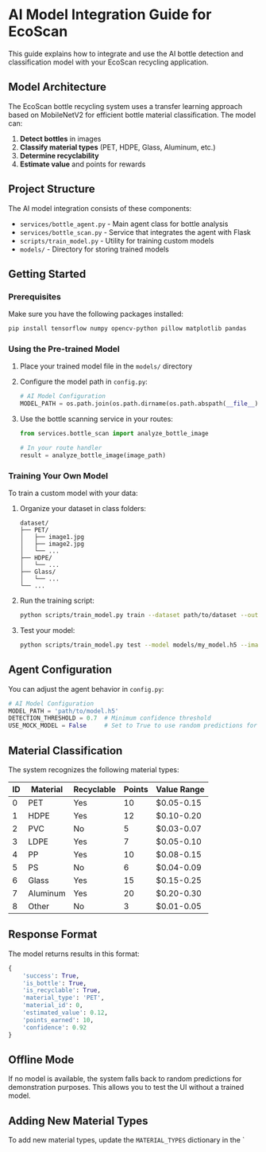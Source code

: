 # AI Model Integration Guide for EcoScan

This guide explains how to integrate and use the AI bottle detection and classification model with your EcoScan recycling application.

## Model Architecture

The EcoScan bottle recycling system uses a transfer learning approach based on MobileNetV2 for efficient bottle material classification. The model can:

1. **Detect bottles** in images
2. **Classify material types** (PET, HDPE, Glass, Aluminum, etc.)
3. **Determine recyclability**
4. **Estimate value** and points for rewards

## Project Structure

The AI model integration consists of these components:

- `services/bottle_agent.py` - Main agent class for bottle analysis
- `services/bottle_scan.py` - Service that integrates the agent with Flask
- `scripts/train_model.py` - Utility for training custom models
- `models/` - Directory for storing trained models

## Getting Started

### Prerequisites

Make sure you have the following packages installed:

```bash
pip install tensorflow numpy opencv-python pillow matplotlib pandas
```

### Using the Pre-trained Model

1. Place your trained model file in the `models/` directory
2. Configure the model path in `config.py`:

   ```python
   # AI Model Configuration
   MODEL_PATH = os.path.join(os.path.dirname(os.path.abspath(__file__)), 'models/bottle_detection_model.h5')
   ```

3. Use the bottle scanning service in your routes:

   ```python
   from services.bottle_scan import analyze_bottle_image
   
   # In your route handler
   result = analyze_bottle_image(image_path)
   ```

### Training Your Own Model

To train a custom model with your data:

1. Organize your dataset in class folders:

   ```
   dataset/
   ├── PET/
   │   ├── image1.jpg
   │   ├── image2.jpg
   │   └── ...
   ├── HDPE/
   │   └── ...
   ├── Glass/
   │   └── ...
   └── ...
   ```

2. Run the training script:

   ```bash
   python scripts/train_model.py train --dataset path/to/dataset --output models/my_model.h5 --epochs 20
   ```

3. Test your model:

   ```bash
   python scripts/train_model.py test --model models/my_model.h5 --image path/to/test_image.jpg
   ```

## Agent Configuration

You can adjust the agent behavior in `config.py`:

```python
# AI Model Configuration
MODEL_PATH = 'path/to/model.h5'
DETECTION_THRESHOLD = 0.7  # Minimum confidence threshold
USE_MOCK_MODEL = False     # Set to True to use random predictions for testing
```

## Material Classification

The system recognizes the following material types:

| ID | Material | Recyclable | Points | Value Range |
|----|----------|------------|--------|-------------|
| 0  | PET      | Yes        | 10     | $0.05-0.15  |
| 1  | HDPE     | Yes        | 12     | $0.10-0.20  |
| 2  | PVC      | No         | 5      | $0.03-0.07  |
| 3  | LDPE     | Yes        | 7      | $0.05-0.10  |
| 4  | PP       | Yes        | 10     | $0.08-0.15  |
| 5  | PS       | No         | 6      | $0.04-0.09  |
| 6  | Glass    | Yes        | 15     | $0.15-0.25  |
| 7  | Aluminum | Yes        | 20     | $0.20-0.30  |
| 8  | Other    | No         | 3      | $0.01-0.05  |

## Response Format

The model returns results in this format:

```python
{
    'success': True,
    'is_bottle': True,
    'is_recyclable': True,
    'material_type': 'PET',
    'material_id': 0,
    'estimated_value': 0.12,
    'points_earned': 10,
    'confidence': 0.92
}
```

## Offline Mode

If no model is available, the system falls back to random predictions for demonstration purposes. This allows you to test the UI without a trained model.

## Adding New Material Types

To add new material types, update the `MATERIAL_TYPES` dictionary in the `